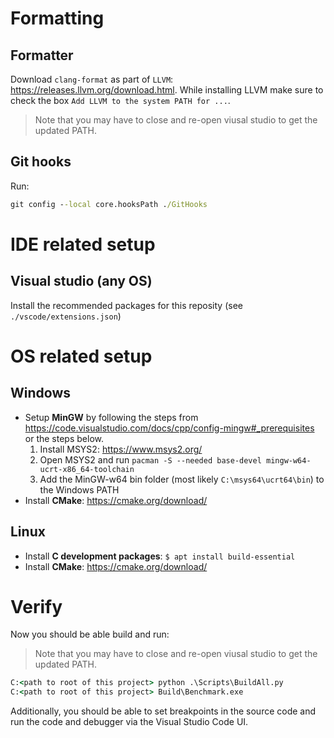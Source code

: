 # Formatting

## Formatter
Download `clang-format` as part of `LLVM`: https://releases.llvm.org/download.html. While installing LLVM make sure to check the box `Add LLVM to the system PATH for ...`.

> Note that you may have to close and re-open viusal studio to get the updated PATH.

## Git hooks
Run:

```cmd
git config --local core.hooksPath ./GitHooks
```

# IDE related setup

## Visual studio (any OS)
Install the recommended packages for this reposity (see `./vscode/extensions.json`)

# OS related setup

## Windows

- Setup **MinGW** by following the steps from https://code.visualstudio.com/docs/cpp/config-mingw#_prerequisites or the steps below.
    1. Install MSYS2: https://www.msys2.org/
    2. Open MSYS2 and run `pacman -S --needed base-devel mingw-w64-ucrt-x86_64-toolchain`
    3. Add the MinGW-w64 bin folder (most likely `C:\msys64\ucrt64\bin`) to the Windows PATH
- Install **CMake**: https://cmake.org/download/

## Linux

- Install **C development packages**: `$ apt install build-essential` 
- Install **CMake**: https://cmake.org/download/

# Verify
Now you should be able build and run:

> Note that you may have to close and re-open viusal studio to get the updated PATH.

```cmd
C:<path to root of this project> python .\Scripts\BuildAll.py
C:<path to root of this project> Build\Benchmark.exe
```

Additionally, you should be able to set breakpoints in the source code and run the code and debugger via the Visual Studio Code UI.